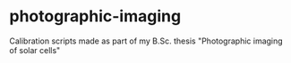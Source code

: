 # photographic-imaging
Calibration scripts made as part of my B.Sc. thesis "Photographic imaging of solar cells"
